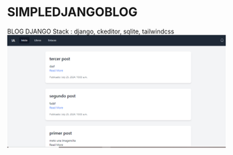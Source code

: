 # SIMPLEDJANGOBLOG
BLOG DJANGO 
Stack : django, ckeditor, sqlite, tailwindcss
![Image description](/IMAGES/Capturablog.png)

